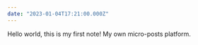 ```yaml
---
date: "2023-01-04T17:21:00.000Z"
---
```


Hello world, this is my first note! My own micro-posts platform.
